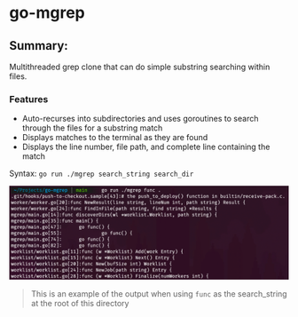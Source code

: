 # go-mgrep

## Summary:

Multithreaded grep clone that can do simple substring searching within files.

### Features

- Auto-recurses into subdirectories and uses goroutines to search through the files for a substring match
- Displays matches to the terminal as they are found
- Displays the line number, file path, and complete line containing the match

Syntax: `go run ./mgrep search_string search_dir`

![Screenshot of sample output](media/mgrep-screenshot.png)

> This is an example of the output when using `func` as the search_string at the root of this directory
